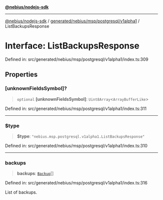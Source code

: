 [**@nebius/nodejs-sdk**](../../../../../../README.md)

***

[@nebius/nodejs-sdk](../../../../../../README.md) / [generated/nebius/msp/postgresql/v1alpha1](../README.md) / ListBackupsResponse

# Interface: ListBackupsResponse

Defined in: src/generated/nebius/msp/postgresql/v1alpha1/index.ts:309

## Properties

### \[unknownFieldsSymbol\]?

> `optional` **\[unknownFieldsSymbol\]**: `Uint8Array`\<`ArrayBufferLike`\>

Defined in: src/generated/nebius/msp/postgresql/v1alpha1/index.ts:311

***

### $type

> **$type**: `"nebius.msp.postgresql.v1alpha1.ListBackupsResponse"`

Defined in: src/generated/nebius/msp/postgresql/v1alpha1/index.ts:310

***

### backups

> **backups**: [`Backup`](Backup.md)[]

Defined in: src/generated/nebius/msp/postgresql/v1alpha1/index.ts:316

List of backups.
